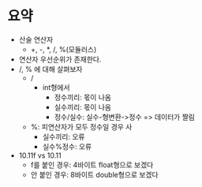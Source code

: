 # 요약
- 산술 연산자
  - +, -, *, /, %(모듈러스)
- 연산자 우선순위가 존재한다.
- /, % 에 대해 살펴보자
  - /
    - int형에서
      - 정수끼리: 몫이 나옴
      - 실수끼리: 몫이 나옴
      - 정수/실수: 실수-형변환->정수 => 데이터가 짤림
  - %: 피연산자가 모두 정수일 경우 사
    - 실수끼리: 오류
    - 실수%정수: 오류
- 10.11f vs 10.11
  - f를 붙인 경우: 4바이트 float형으로 보겠다
  - 안 붙인 경우: 8바이트 double형으로 보겠다
